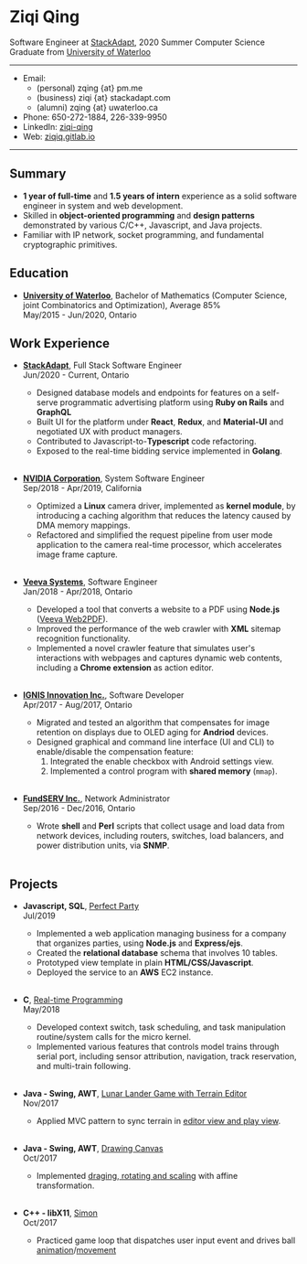 # Ziqi Qing

Software Engineer at [StackAdapt](https://stackadapt.com/careers), 2020 Summer Computer Science Graduate from [University of Waterloo](https://uwaterloo.ca/admissions/)

----

- Email:
  - (personal) zqing {at} pm.me
  - (business) ziqi {at} stackadapt.com
  - (alumni) zqing {at} uwaterloo.ca
- Phone: 650-272-1884, 226-339-9950
- LinkedIn: [ziqi-qing](https://www.linkedin.com/in/ziqi-qing/)
- Web: [ziqiq.gitlab.io](https://ziqiq.gitlab.io/)

----

## Summary

- **1 year of full-time** and **1.5 years of intern** experience as a solid software engineer in system and web development.
- Skilled in **object-oriented programming** and **design patterns** demonstrated by various C/C++, Javascript, and Java projects.
- Familiar with IP network, socket programming, and fundamental cryptographic primitives.

## Education

- [**University of Waterloo**](https://uwaterloo.ca/), Bachelor of Mathematics (Computer Science, joint Combinatorics and Optimization), Average 85%  
  May/2015 - Jun/2020, Ontario

## Work Experience

- [**StackAdapt**](https://stackadapt.com/), Full Stack Software Engineer<br/>
  Jun/2020 - Current, Ontario

  - Designed database models and endpoints for features on a self-serve programmatic advertising platform using **Ruby on Rails** and **GraphQL**
  - Built UI for the platform under **React**, **Redux**, and **Material-UI** and negotiated UX with product managers.
  - Contributed to Javascript-to-**Typescript** code refactoring.
  - Exposed to the real-time bidding service implemented in **Golang**.

  <br/>

- [**NVIDIA Corporation**](https://nvidia.com/), System Software Engineer<br/>
  Sep/2018 - Apr/2019, California

  - Optimized a **Linux** camera driver, implemented as **kernel module**, by introducing a caching algorithm that reduces the latency caused by DMA memory mappings.
  - Refactored and simplified the request pipeline from user mode application to the camera real-time processor, which accelerates image frame capture.

  <br/>

- [**Veeva Systems**](https://veeva.com/), Software Engineer<br/>
  Jan/2018 - Apr/2018, Ontario

  - Developed a tool that converts a website to a PDF using **Node.js** ([Veeva Web2PDF](https://veevaweb2pdf.com/)).
  - Improved the performance of the web crawler with **XML** sitemap recognition functionality.
  - Implemented a novel crawler feature that simulates user's interactions with webpages and captures dynamic web contents, including a **Chrome extension** as action editor.

  <br/>

- [**IGNIS Innovation Inc.**](https://ignisinnovation.com/), Software Developer<br/>
  Apr/2017 - Aug/2017, Ontario

  - Migrated and tested an algorithm that compensates for image retention on displays due to OLED aging for **Andriod** devices.
  - Designed graphical and command line interface (UI and CLI) to enable/disable the compensation feature:
    1. Integrated the enable checkbox with Android settings view.
    2. Implemented a control program with **shared memory** (`mmap`).

  <br/>

- [**FundSERV Inc.**](https://www.fundserv.com/), Network Administrator<br/>
  Sep/2016 - Dec/2016, Ontario

  - Wrote **shell** and **Perl** scripts that collect usage and load data from network devices, including routers, switches, load balancers, and power distribution units, via **SNMP**.

  <br/>

## Projects

- **Javascript, SQL**, [Perfect Party][Perfect Party]<br/>
  Jul/2019

  - Implemented a web application managing business for a company that organizes parties, using **Node.js** and **Express/ejs**.
  - Created the **relational database** schema that involves 10 tables.
  - Prototyped view template in plain **HTML/CSS/Javascript**.
  - Deployed the service to an **AWS** EC2 instance.

  <br/>

- **C**, [Real-time Programming][CS452]<br/>
  May/2018
  - Developed context switch, task scheduling, and task manipulation routine/system calls for the micro kernel.
  - Implemented various features that controls model trains through serial port, including sensor attribution, navigation, track reservation, and multi-train following.

  <br/>

- **Java - Swing, AWT**, [Lunar Lander Game with Terrain Editor][Lunar Lander]<br/>
  Nov/2017
  - Applied MVC pattern to sync terrain in [editor view and play view](lunar-lander.gif).

  <br/>

- **Java - Swing, AWT**, [Drawing Canvas][Drawing Canvas]<br/>
  Oct/2017

  - Implemented [draging, rotating and scaling](canvas.gif) with affine transformation.

  <br/>

- **C++ - libX11**, [Simon][Simon]<br/>
  Oct/2017

  - Practiced game loop that dispatches user input event and drives ball [animation](simon.gif)/[movement](simon-enhanced.gif)

  <br/>

[CS452]: https://www.student.cs.uwaterloo.ca/~cs452/

[Perfect Party]: https://github.com/Irvingkk/Perfect-Party-Web-application/
[Lunar Lander]: https://git.uwaterloo.ca/zqing/1179-cs349/tree/master/assignments/a3
[Drawing Canvas]: https://git.uwaterloo.ca/zqing/1179-cs349/tree/master/assignments/a2
[Simon]: https://git.uwaterloo.ca/zqing/1179-cs349/tree/master/assignments/a1
